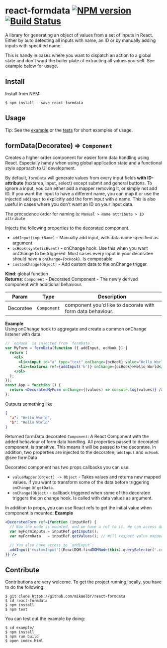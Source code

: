 # react-formdata [![NPM version][npm-image]][npm-url] [![Build Status][travis-image]][travis-url]

A library for generating an object of values from a set of inputs in React. Either by auto detecting all inputs with name, an ID or by manually adding inputs with specified name.

This is handy in cases where you want to dispatch an action to a global state and don't want the boiler plate of extracting all values yourself. See example below for usage.

## Install

Install from NPM:

```shell
$ npm install --save react-formdata
```

## Usage

Tip: See the [example](https://github.com/mikaelbr/react-formdata/tree/master/example) or the [tests](https://github.com/mikaelbr/react-formdata/blob/master/tests/formdata-test.js) for short examples of usage.

## formData(Decoratee) ⇒ <code>Component</code>
Creates a higher order component for easier form data handling using React. Especially handy
when using global application state and a functional style approach to UI development.

By default, `formData` will generate values from every input fields **with ID-attribute**
(textarea, input, select) except submit and general buttons. To ignore a input, you can
either add a mapper removing it, or simply not add ID. If you want the input to have
a different name, you can map it or use the injected `addInput` to explicitly add the
form input with a name. This is also useful in cases where you don't want an ID on
your input data.

The precedence order for naming is: `Manual > Name attribute > ID attribute`

Injects the following properties to the decorated component.
* `addInput(inputName)` - Manually add input, with data name specified as argument
* `ocHook(synteticEvent)` - onChange hook. Use this when you want onChange to be triggered. Most cases every input in your decoratee should have a `onChange={ocHook}`. Is composable
* `customChange(Object)` - Add custom data to the onChange trigger.

**Kind**: global function  
**Returns**: <code>Component</code> - Decorated Component - The newly derived component with additional behaviour.  

| Param | Type | Description |
| --- | --- | --- |
| Decoratee | <code>Component</code> | component you'd like to decorate with form data behaviour. |

**Example**  
Using onChange hook to aggregate and create a common onChange listener with data
```jsx
// `ocHook` is injected from `formData`:
var MyForm = formData(function ({ addInput, ocHook }) {
  return (
    <ol>
      <li><input id="a" type="text" onChange={ocHook} value="Hello World" /></li>
      <li><textarea ref={addInput('b')} onChange={ocHook}>Hello World</textarea></li>
    </ol>
  );
});
const App = function () {
  return <DecoratedMyForm onChange={(values) => console.log(values)} />;
};
```
Outputs something like
```json
{
  "a": "Hello World",
  "b": "Hello World"
}
```


Returned formData decorated `Component`: A React Component with the added behaviour of form data handling.
All properties passed to decorated component, is transitive. This means it will be passed to the
decoratee. In addition, two properties are injected to the decoratee; `addInput` and `ocHook`. @see formData

Decorated component has two props callbacks you can use:
* `valueMapper(Object) -> Object` - Takes values and returns new mapped values. If you want to transform some of the data before triggering `onChange` or `getData`.
* `onChange(Object)` - callback triggered when some of the decoratee triggers the on change hook. Is called with data values as argument.

In addition to props, you can use React refs to get the initial value when component is mounted:
**Example**  
```jsx
<DecoratedForm ref={function (inputRef) {
  // Now the node is mounted, and we have a ref to it. We can access data and inputs:
  var myFormInputs = inputRef.getInputs();
  var myFormData   = inputRef.getValues(); // Will respect value mapper

  // You also have access to `addInput`:
  addInput('customInput')(ReactDOM.findDOMNode(this).querySelector('.custom'));
}} />
```

## Contribute

Contributions are very welcome. To get the project running locally, you have to do the following:

```shell
$ git clone https://github.com/mikaelbr/react-formdata
$ cd react-formdata
$ npm install
$ npm test
```

You can test out the example by doing:

```shell
$ cd example/
$ npm install
$ npm run build
$ open index.html
```

[npm-url]: https://npmjs.org/package/react-formdata
[npm-image]: http://img.shields.io/npm/v/react-formdata.svg?style=flat
[npm-downloads]: http://img.shields.io/npm/dm/react-formdata.svg?style=flat

[travis-url]: http://travis-ci.org/mikaelbr/react-formdata
[travis-image]: http://img.shields.io/travis/mikaelbr/react-formdata.svg?style=flat
